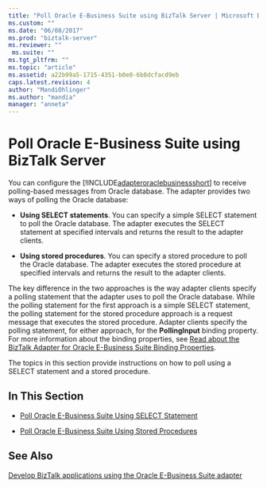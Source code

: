 ```yaml
---
title: "Poll Oracle E-Business Suite using BizTalk Server | Microsoft Docs"
ms.custom: ""
ms.date: "06/08/2017"
ms.prod: "biztalk-server"
ms.reviewer: ""
 ms.suite: ""
ms.tgt_pltfrm: ""
ms.topic: "article"
ms.assetid: a22b99a5-1715-4351-b0e0-6b8dcfacd9eb
caps.latest.revision: 4
author: "MandiOhlinger"
ms.author: "mandia"
manager: "anneta"
---
```

# Poll Oracle E-Business Suite using BizTalk Server
You can configure the [!INCLUDE[adapteroraclebusinessshort](../../includes/adapteroraclebusinessshort-md.md)] to receive polling-based messages from Oracle database. The adapter provides two ways of polling the Oracle database:  
  
-   **Using SELECT statements**. You can specify a simple SELECT statement to poll the Oracle database. The adapter executes the SELECT statement at specified intervals and returns the result to the adapter clients.  
  
-   **Using stored procedures**. You can specify a stored procedure to poll the Oracle database. The adapter executes the stored procedure at specified intervals and returns the result to the adapter clients.  
  
 The key difference in the two approaches is the way adapter clients specify a polling statement that the adapter uses to poll the Oracle database. While the polling statement for the first approach is a simple SELECT statement, the polling statement for the stored procedure approach is a request message that executes the stored procedure. Adapter clients specify the polling statement, for either approach, for the **PollingInput** binding property. For more information about the binding properties, see [Read about the BizTalk Adapter for Oracle E-Business Suite Binding Properties](../../adapters-and-accelerators/adapter-oracle-ebs/read-about-the-biztalk-adapter-for-oracle-e-business-suite-binding-properties.md).  
  
 The topics in this section provide instructions on how to poll using a SELECT statement and a stored procedure.  
  
## In This Section  
  
-   [Poll Oracle E-Business Suite Using SELECT Statement](../../adapters-and-accelerators/adapter-oracle-ebs/poll-oracle-e-business-suite-using-select-statement.md)  
  
-   [Poll Oracle E-Business Suite Using Stored Procedures](../../adapters-and-accelerators/adapter-oracle-ebs/poll-oracle-e-business-suite-using-stored-procedures.md)  
  
## See Also  
[Develop BizTalk applications using the Oracle E-Business Suite adapter](../../adapters-and-accelerators/adapter-oracle-ebs/develop-biztalk-applications-using-the-oracle-e-business-suite-adapter.md)